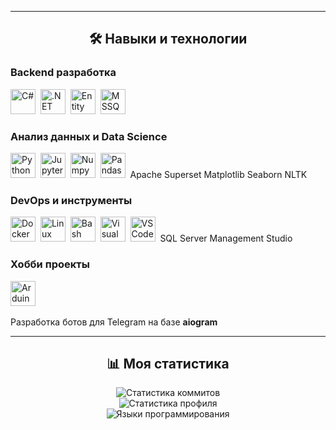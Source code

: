 
---

<div align="center">
  <h2>🛠️ Навыки и технологии</h2>
</div>

### Backend разработка
<div>
  <img src="https://cdn.jsdelivr.net/gh/devicons/devicon/icons/csharp/csharp-original.svg" title="C#" alt="C#" width="40" height="40"/>&nbsp;
  <img src="https://cdn.jsdelivr.net/gh/devicons/devicon/icons/dotnetcore/dotnetcore-original.svg" title=".NET" alt=".NET" width="40" height="40"/>&nbsp;
  <img src="https://cdn.jsdelivr.net/gh/devicons/devicon/icons/sqlite/sqlite-original.svg" title="Entity Framework" alt="Entity Framework" width="40" height="40"/>&nbsp;
  <img src="https://cdn.jsdelivr.net/gh/devicons/devicon/icons/microsoftsqlserver/microsoftsqlserver-original.svg" title="MSSQL" alt="MSSQL" width="40" height="40"/>&nbsp;
</div>

### Анализ данных и Data Science
<div>
  <img src="https://cdn.jsdelivr.net/gh/devicons/devicon/icons/python/python-original.svg" title="Python" alt="Python" width="40" height="40"/>&nbsp;
  <img src="https://cdn.jsdelivr.net/gh/devicons/devicon/icons/jupyter/jupyter-original.svg" title="Jupyter" alt="Jupyter" width="40" height="40"/>&nbsp;
  <img src="https://cdn.jsdelivr.net/gh/devicons/devicon/icons/numpy/numpy-original.svg" title="Numpy" alt="Numpy" width="40" height="40"/>&nbsp;
  <img src="https://cdn.jsdelivr.net/gh/devicons/devicon/icons/pandas/pandas-original.svg" title="Pandas" alt="Pandas" width="40" height="40"/>&nbsp;
 Apache Superset Matplotlib Seaborn NLTK
</div>

### DevOps и инструменты
<div>
  <img src="https://cdn.jsdelivr.net/gh/devicons/devicon/icons/docker/docker-original.svg" title="Docker" alt="Docker" width="40" height="40"/>&nbsp;
  <img src="https://cdn.jsdelivr.net/gh/devicons/devicon/icons/linux/linux-original.svg" title="Linux" alt="Linux" width="40" height="40"/>&nbsp;
  <img src="https://cdn.jsdelivr.net/gh/devicons/devicon/icons/bash/bash-original.svg" title="Bash" alt="Bash" width="40" height="40"/>&nbsp;
  <img src="https://cdn.jsdelivr.net/gh/devicons/devicon/icons/visualstudio/visualstudio-original.svg" title="Visual Studio" alt="Visual Studio" width="40" height="40"/>&nbsp;
  <img src="https://cdn.jsdelivr.net/gh/devicons/devicon/icons/vscode/vscode-original.svg" title="VS Code" alt="VS Code" width="40" height="40"/>&nbsp;
  SQL Server Management Studio
</div>

### Хобби проекты
<div>
  <img src="https://cdn.jsdelivr.net/gh/devicons/devicon/icons/arduino/arduino-original.svg" title="Arduino" alt="Arduino" width="40" height="40"/>&nbsp;
  <p>Разработка ботов для Telegram на базе <strong>aiogram</strong></p>
</div>

---

<div align="center">
  <h2>📊 Моя статистика</h2>
</div>

<div align="center">
  <img src="https://github-readme-streak-stats.herokuapp.com/?user=valkyrnd&theme=default" alt="Статистика коммитов"/>
  <br>
  <img src="https://github-readme-stats.vercel.app/api?username=valkyrnd&show_icons=true&theme=default" alt="Статистика профиля"/>
  <br>
  <img src="https://github-readme-stats.vercel.app/api/top-langs/?username=valkyrnd&layout=compact&theme=default" alt="Языки программирования"/>
</div>
